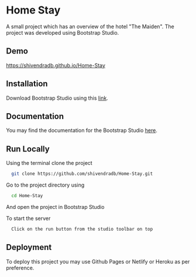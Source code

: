 
# Home Stay

A small project which has an overview of the hotel "The Maiden". 
The project was developed using Bootstrap Studio. 


## Demo

https://shivendradb.github.io/Home-Stay

  
## Installation 

Download Bootstrap Studio using this [link](https://bootstrapstudio.io/). 
    
## Documentation

You may find the documentation for the Bootstrap Studio [here](https://bootstrapstudio.io/docs/). 
## Run Locally

Using the terminal clone the project 

```bash
  git clone https://github.com/shivendradb/Home-Stay.git
```

Go to the project directory using

```bash
  cd Home-Stay
```

And open the project in Bootstrap Studio

To start the server

```bash
  Click on the run button from the studio toolbar on top 
```

  
## Deployment

To deploy this project you may use Github Pages or Netlify or Heroku as per preference.
